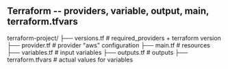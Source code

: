 ## Terraform -- providers, variable, output, main, terraform.tfvars

terraform-project/
├── versions.tf      # required_providers + terraform version
├── provider.tf      # provider "aws" configuration
├── main.tf          # resources
├── variables.tf     # input variables
├── outputs.tf       # outputs
├── terraform.tfvars  # actual values for variables